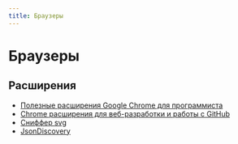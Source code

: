 ```yaml
---
title: Браузеры
---
```


# Браузеры

## Расширения

- [Полезные расширения Google Chrome для программиста](https://m.habr.com/ru/post/459576/)
- [Chrome расширения для веб-разработки и работы с GitHub](https://m.habr.com/ru/post/446244/)
- [Сниффер svg](https://github.com/rossmoody/svg-gobbler)
- [JsonDiscovery](https://github.com/discoveryjs/browser-extension-json-discovery)
